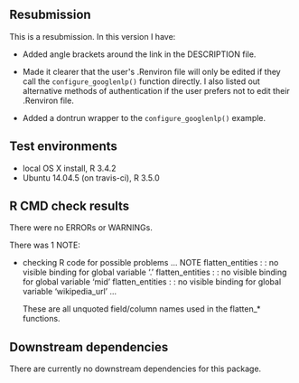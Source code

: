 ## Resubmission
This is a resubmission. In this version I have:

* Added angle brackets around the link in the DESCRIPTION file.

* Made it clearer that the user's .Renviron file will only be
  edited if they call the `configure_googlenlp()` function directly.
  I also listed out alternative methods of authentication if the
  user prefers not to edit their .Renviron file.

* Added a dontrun wrapper to the `configure_googlenlp()` example.

## Test environments
* local OS X install, R 3.4.2
* Ubuntu 14.04.5 (on travis-ci), R 3.5.0

## R CMD check results
There were no ERRORs or WARNINGs. 

There was 1 NOTE:

* checking R code for possible problems ... NOTE
  flatten_entities : <anonymous>: no visible binding for global variable ‘.’
  flatten_entities : <anonymous>: no visible binding for global variable ‘mid’
  flatten_entities : <anonymous>: no visible binding for global variable ‘wikipedia_url’
  ...
  
  These are all unquoted field/column names used in the flatten_* functions.

## Downstream dependencies
There are currently no downstream dependencies for this package.
